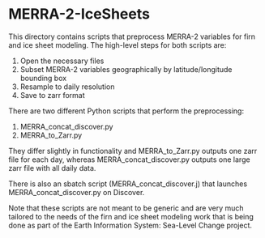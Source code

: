 # MERRA-2-IceSheets
This directory contains scripts that preprocess MERRA-2 variables for firn and ice sheet modeling. The high-level steps for both scripts are:

1. Open the necessary files
1. Subset MERRA-2 variables geographically by latitude/longitude bounding box
1. Resample to daily resolution
1. Save to zarr format

There are two different Python scripts that perform the preprocessing:
1. MERRA_concat_discover.py
1. MERRA_to_Zarr.py

They differ slightly in functionality and MERRA_to_Zarr.py outputs one zarr file for each day, whereas MERRA_concat_discover.py outputs one large zarr file with all daily data.

There is also an sbatch script (MERRA_concat_discover.j) that launches MERRA_concat_discover.py on Discover.

Note that these scripts are not meant to be generic and are very much tailored to the needs of the firn and ice sheet modeling work that is being done as part of the Earth Information System: Sea-Level Change project.
